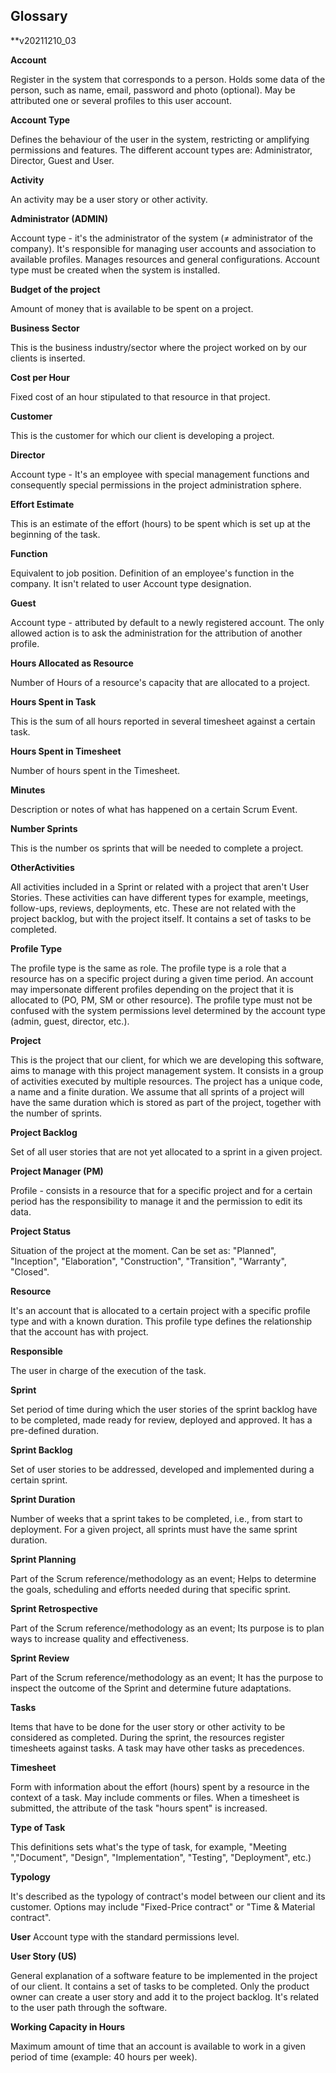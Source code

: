 ## Glossary

**v20211210_03

**Account**

Register in the system that corresponds to a person. Holds some data of the person, such as name, email, password and photo (optional). May be attributed one or several profiles to this user account.


**Account Type**

Defines the behaviour of the user in the system, restricting or amplifying permissions and features. The different account types are: Administrator, Director, Guest and User.


**Activity**

An activity may be a user story or other activity.

**Administrator (ADMIN)**

Account type - it's the administrator of the system (≠ administrator of the company). It's responsible for managing user accounts and association to available profiles. Manages resources and general configurations. Account type must be created when the system is installed.

**Budget of the project**

Amount of money that is available to be spent on a project.

**Business Sector**

This is the business industry/sector where the project worked on by our clients is inserted.

**Cost per Hour**

Fixed cost of an hour stipulated to that resource in that project.

**Customer**

This is the customer for which our client is developing a project.

**Director**

Account type  - It's an employee with special management functions and consequently special permissions in the project administration sphere.

**Effort Estimate**

This is an estimate of the effort (hours) to be spent which is set up at the beginning of the task.

**Function**

Equivalent to job position. Definition of an employee's function in the company. It isn't related to user Account type designation.

**Guest**

Account type - attributed by default to a newly registered account. The only allowed action is to ask the administration for the attribution of another profile.

**Hours Allocated as Resource**

Number of Hours of a resource's capacity that are allocated to a project.


**Hours Spent in Task**

This is the sum of all hours reported in several timesheet against a certain task.

**Hours Spent in Timesheet**

Number of hours spent in the Timesheet.


**Minutes**

Description or notes of what has happened on a certain Scrum Event.

**Number Sprints**

This is the number os sprints that will be needed to complete a project.

**OtherActivities**

All activities included in a Sprint or related with a project that aren't User Stories. These activities can have different types for example, meetings, follow-ups, reviews, deployments, etc. These are not related with the project backlog, but with the project itself. It contains a set of tasks to be completed.


**Profile Type**

The profile type is the same as role. The profile type is a role that a resource has on a specific project during a given time period. An account may impersonate different profiles depending on the project that it is allocated to (PO, PM, SM or other resource). The profile type must not be confused with the system permissions level determined by the account type (admin, guest, director, etc.).

**Project**

This is the project that our client, for which we are developing this software, aims to manage with this project management system. It consists in a group of activities executed by multiple resources. The project has a unique code, a name and a finite duration. We assume that all sprints of a project will have the same duration which is stored as part of the project, together with the number of sprints.

**Project Backlog**

Set of all user stories that are not yet allocated to a sprint in a given project.

**Project Manager (PM)**

Profile - consists in a resource that for a specific project and for a certain period has the responsibility to manage it and the permission to edit its data.

**Project Status**

Situation of the project at the moment. Can be set as: "Planned", "Inception", "Elaboration", "Construction", "Transition", "Warranty", "Closed".

**Resource**

It's an account that is allocated to a certain project with a specific profile type and with a known duration. This profile type defines the relationship that the account has with project.

**Responsible**

The user in charge of the execution of the task.

**Sprint**

Set period of time during which the user stories of the sprint backlog have to be completed,  made ready for review, deployed  and approved. It has a pre-defined duration.

**Sprint Backlog**

Set of user stories to be addressed, developed and implemented during a certain sprint.

**Sprint Duration**

Number of weeks that a sprint takes to be completed, i.e., from start to deployment. For a given project, all sprints must have the same sprint duration.

**Sprint Planning**

Part of the Scrum reference/methodology as an event; Helps to determine the goals, scheduling and efforts needed during that specific sprint.

**Sprint Retrospective**

Part of the Scrum reference/methodology as an event; Its purpose is to plan ways to increase quality and effectiveness.

**Sprint Review**

Part of the Scrum reference/methodology as an event; It has the purpose to inspect the outcome of the Sprint and determine future adaptations.

**Tasks**

Items that have to be done for the user story or other activity to be considered as completed. During the sprint, the resources register timesheets against tasks. A task may have other tasks as precedences.

**Timesheet**

Form with information about the effort (hours) spent by a resource in the context of a task.  May include comments or files. When a timesheet is submitted, the attribute of the task "hours spent" is increased.

**Type of Task**

This definitions sets what's the type of task, for example, "Meeting ","Document", "Design", "Implementation", "Testing", "Deployment", etc.)

**Typology**

It's described as the typology of contract's model between our client and its customer. Options may include "Fixed-Price contract" or "Time & Material contract".

**User**
Account type with the standard permissions level.


**User Story (US)**

General explanation of a software feature to be implemented in the project of our client. It contains a set of tasks to be completed. Only the product owner can create a user story and add it to the project backlog. It's related to the user path through the software.


**Working Capacity in Hours**

Maximum amount of time that an account is available to work in a given period of time (example: 40 hours per week).
